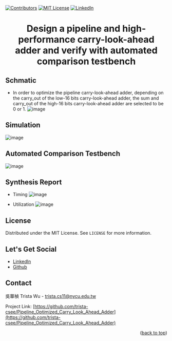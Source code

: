 <a name="readme-top"></a>
<!-- PROJECT SHIELDS -->
[![Contributors][contributors-shield]]()
[![MIT License][license-shield]][license-url]
[![LinkedIn][linkedin-shield]][linkedin-url]

<!-- PROJECT Name -->
<h1 align="center">Design a pipeline and high-performance carry-look-ahead adder and verify with automated comparison testbench</h1>

<!-- Schmatic -->
## Schmatic
* In order to optimize the pipeline carry-look-ahead adder, depending on the carry_out of the low-16 bits carry-look-ahead adder, the sum and carry_out of the high-16 bits carry-look-ahead adder are selected to be 0 or 1.
![image](https://github.com/trista-csee/Pipeline_Optimized_Carry_Look_Ahead_Adder/blob/main/Schmatic.png)

<!-- Simulation -->
## Simulation
![image](https://github.com/trista-csee/Pipeline_Optimized_Carry_Look_Ahead_Adder/blob/main/Simulation.png)

<!-- Automated Comparison Testbench -->
## Automated Comparison Testbench
![image](https://github.com/trista-csee/Pipeline_Optimized_Carry_Look_Ahead_Adder/blob/main/automated%20comparison%20testbench.png)

<!-- Synthesis Report -->
## Synthesis Report
* Timing
![image](https://github.com/trista-csee/Pipeline_Optimized_Carry_Look_Ahead_Adder/blob/main/Timing%20Report.png)

* Utilization
![image](https://github.com/trista-csee/Pipeline_Optimized_Carry_Look_Ahead_Adder/blob/main/Utilization%20Report.png)

<!-- LICENSE -->
## License
Distributed under the MIT License. See `LICENSE` for more information.

<!-- LET'S GET SOCIAL -->
## Let's Get Social
* [LinkedIn](https://www.linkedin.com/in/hua-chen-wu-363252241/)
* [Github](https://github.com/trista-csee)

<!-- CONTACT -->
## Contact
吳華楨 Trista Wu - trista.cs11@nycu.edu.tw

Project Link: [https://github.com/trista-csee/Pipeline_Optimized_Carry_Look_Ahead_Adder](https://github.com/trista-csee/Pipeline_Optimized_Carry_Look_Ahead_Adder)

<p align="right">(<a href="#readme-top">back to top</a>)</p>

<!-- MARKDOWN LINKS & IMAGES -->
[contributors-shield]: https://img.shields.io/badge/contributors-1-orange.svg?style=flat-square
[license-shield]: https://img.shields.io/badge/license-MIT-blue.svg?style=flat-square
[license-url]: https://choosealicense.com/licenses/mit
[linkedin-shield]: https://img.shields.io/badge/-LinkedIn-black.svg?style=flat-square&logo=linkedin&colorB=555
[linkedin-url]: https://www.linkedin.com/in/hua-chen-wu-363252241/
[product-screenshot]: ./images/projects/portfolio.jpg

